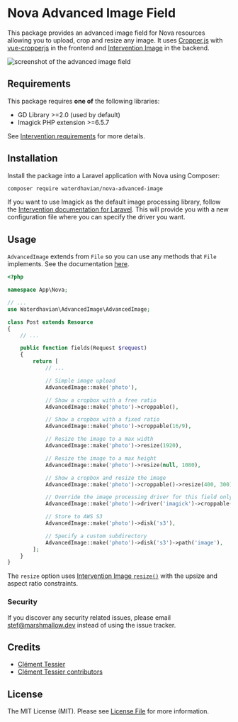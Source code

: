 # Nova Advanced Image Field

This package provides an advanced image field for Nova resources allowing you to upload, crop and resize any image. It uses [Cropper.js](https://fengyuanchen.github.io/cropperjs) with [vue-cropperjs](https://github.com/Agontuk/vue-cropperjs) in the frontend and [Intervention Image](http://image.intervention.io) in the backend.

![screenshot of the advanced image field](https://raw.githubusercontent.com/marshmallow-packages/nova-advanced-image/master/screenshot.png)

## Requirements
This package requires **one of** the following libraries:
- GD Library >=2.0 (used by default)
- Imagick PHP extension >=6.5.7

See [Intervention requirements](http://image.intervention.io/getting_started/installation) for more details.

## Installation

Install the package into a Laravel application with Nova using Composer:

```bash
composer require waterdhavian/nova-advanced-image
```

If you want to use Imagick as the default image processing library, follow the [Intervention documentation for Laravel](http://image.intervention.io/getting_started/installation#laravel). This will provide you with a new configuration file where you can specify the driver you want.

## Usage
`AdvancedImage` extends from `File` so you can use any methods that `File` implements. See the documentation [here](https://nova.laravel.com/docs/2.0/resources/fields.html#file-field).

```php
<?php

namespace App\Nova;

// ...
use Waterdhavian\AdvancedImage\AdvancedImage;

class Post extends Resource
{
    // ...

    public function fields(Request $request)
    {
        return [
            // ...

            // Simple image upload
            AdvancedImage::make('photo'),

            // Show a cropbox with a free ratio
            AdvancedImage::make('photo')->croppable(),

            // Show a cropbox with a fixed ratio
            AdvancedImage::make('photo')->croppable(16/9),

            // Resize the image to a max width
            AdvancedImage::make('photo')->resize(1920),

            // Resize the image to a max height
            AdvancedImage::make('photo')->resize(null, 1080),

            // Show a cropbox and resize the image
            AdvancedImage::make('photo')->croppable()->resize(400, 300),

            // Override the image processing driver for this field only
            AdvancedImage::make('photo')->driver('imagick')->croppable(),

            // Store to AWS S3
            AdvancedImage::make('photo')->disk('s3'),

            // Specify a custom subdirectory
            AdvancedImage::make('photo')->disk('s3')->path('image'),
        ];
    }
}
```

The `resize` option uses [Intervention Image `resize()`](http://image.intervention.io/api/resize) with the upsize and aspect ratio constraints.

### Security

If you discover any security related issues, please email stef@marshmallow.dev instead of using the issue tracker.

## Credits

- [Clément Tessier](https://github.com/ctessier/nova-advanced-image-field)
- [Clément Tessier contributors](https://github.com/ctessier/nova-advanced-image-field/graphs/contributors)

## License

The MIT License (MIT). Please see [License File](LICENSE.md) for more information.
